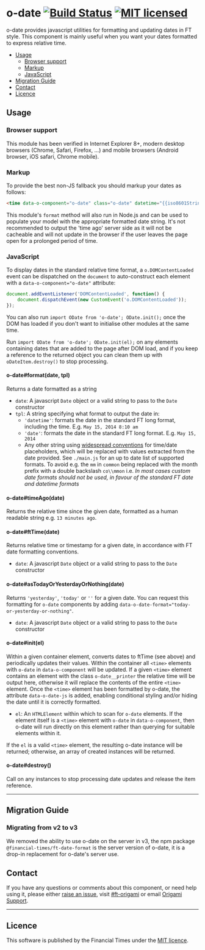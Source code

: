 # o-date [![Build Status](https://circleci.com/gh/Financial-Times/o-date.png?style=shield&circle-token=bfaf24c9b2d891efa96a820159e5e5780be4514d)](https://circleci.com/gh/Financial-Times/o-date) [![MIT licensed](https://img.shields.io/badge/license-MIT-blue.svg)](#licence)

o-date provides javascript utilities for formatting and updating dates in FT style. This component is mainly useful when you want your dates formatted to express relative time.

  - [Usage](#usage)
    - [Browser support](#browser-support)
    - [Markup](#markup)
    - [JavaScript](#javascript)
  - [Migration Guide](#migration-guide)
  - [Contact](#contact)
  - [Licence](#licence)

## Usage

### Browser support

This module has been verified in Internet Explorer 8+, modern desktop browsers (Chrome, Safari, Firefox, ...) and mobile browsers (Android browser, iOS safari, Chrome mobile).

### Markup

To provide the best non-JS fallback you should markup your dates as follows:

```html
<time data-o-component="o-date" class="o-date" datetime="{{iso8601String}}">{FT formatted date (including time if appropriate)}</time>
```

This module's `format` method will also run in Node.js and can be used to populate your model with the appropriate formatted date string. It's not recommended to output the 'time ago' server side as it will not be cacheable and will not update in the browser if the user leaves the page open for a prolonged period of time.

### JavaScript

To display dates in the standard relative time format, a `o.DOMContentLoaded` event can be dispatched on the `document` to auto-construct each element with a `data-o-component="o-date"` attribute:

```js
document.addEventListener('DOMContentLoaded', function() {
    document.dispatchEvent(new CustomEvent('o.DOMContentLoaded'));
});
```

You can also run `import ODate from 'o-date'; ODate.init();` once the DOM has loaded if you don't want to initialise other modules at the same time.

Run `import ODate from 'o-date'; ODate.init(el);` on any elements containing dates that are added to the page after DOM load, and if you keep a reference to the returned object you can clean them up with `oDateItem.destroy()` to stop processing.

#### o-date#format(date, tpl)

Returns a date formatted as a string

  * `date`: A javascript `Date` object or a valid string to pass to the `Date` constructor
  * `tpl`: A string specifying what format to output the date in:
    - `'datetime'`: formats the date in the standard FT long format, including the time. E.g. `May 15, 2014 8:10 am`
    - `'date'`: formats the date in the standard FT long format. E.g. `May 15, 2014`
    - Any other string using [widespread conventions](http://docs.oracle.com/javase/7/docs/api/java/text/SimpleDateFormat.html) for time/date placeholders, which will be replaced with values extracted from the date provided. See `./main.js` for an up to date list of supported formats. To avoid e.g. the `mm` in `common` being replaced with the month prefix with a double backslash `co\\mmon` i.e. *In most cases custom date formats should not be used, in favour of the standard FT date and datetime formats*

#### o-date#timeAgo(date)

Returns the relative time since the given date, formatted as a human readable string e.g. `13 minutes ago`.

#### o-date#ftTime(date)

Returns relative time or timestamp for a given date, in accordance with FT date formatting conventions.

  * `date`: A javascript `Date` object or a valid string to pass to the `Date` constructor

#### o-date#asTodayOrYesterdayOrNothing(date)

Returns `'yesterday'`, `'today'` or `''` for a given date. You can request this formatting for `o-date` components by adding `data-o-date-format="today-or-yesterday-or-nothing"`.

  * `date`: A javascript `Date` object or a valid string to pass to the `Date` constructor

#### o-date#init(el)

Within a given container element, converts dates to ftTime (see above) and periodically updates their values. Within the container all `<time>` elements with `o-date` in `data-o-component` will be updated. If a given `<time>` element contains an element with the class `o-date__printer` the relative time will be output here, otherwise it will replace the contents of the entire `<time>` element. Once the `<time>` element has been formatted by o-date, the attribute `data-o-date-js` is added, enabling conditional styling and/or hiding the date until it is correctly formatted.

  * `el`: An `HTMLElement` within which to scan for `o-date` elements. If the element itself is a `<time>` element with `o-date` in `data-o-component`, then o-date will run directly on this element rather than querying for suitable elements within it.

If the `el` is a valid `<time>` element, the resulting o-date instance will be returned; otherwise, an array of created instances will be returned.

#### o-date#destroy()

Call on any instances to stop processing date updates and release the item reference.

---

## Migration Guide

### Migrating from v2 to v3
We removed the ability to use o-date on the server in v3, the npm package `@financial-times/ft-date-format` is the server version of o-date, it is a drop-in replacement for o-date's server use.


## Contact

If you have any questions or comments about this component, or need help using it, please either [raise an issue](https://github.com/Financial-Times/o-date/issues), visit [#ft-origami](https://financialtimes.slack.com/messages/ft-origami/) or email [Origami Support](mailto:origami-support@ft.com).

---

## Licence

This software is published by the Financial Times under the [MIT licence](http://opensource.org/licenses/MIT).
